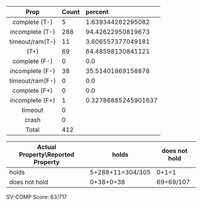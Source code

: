 
| Prop | Count | percent |
|:----:|:------|:--|
|complete   (T-)|5| 1.639344262295082 |
|incomplete (T-)|288|94.42622950819673 |
|timeout/ram(T-)|11|3.606557377049181 |
|           (T+)|69|64.48598130841121 |
|complete   (F-)|0|0.0 |
|incomplete (F-)|38|35.51401869158878 |
|timeout/ram(F-)|0|0.0 |
|complete   (F+)|0|0.0 |
|incomplete (F+)|1|0.32786885245901637 |
|timeout        |0| |
|crash          |0| |
|Total          |412| |

| Actual Property\Reported Property | holds | does not hold |
|------------------------------------|-------|---------------|
| holds | 5+288+11=304/305 | 0+1=1 |
| does not hold | 0+38+0=38 | 69=69/107 |

SV-COMP Score: 63/717

